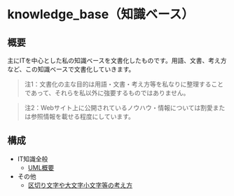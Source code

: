 # knowledge_base（知識ベース）

## 概要
主にITを中心とした私の知識ベースを文書化したものです。用語、文書、考え方など、この知識ベースで文書化していきます。

> 注1：文書化の主な目的は用語・文書・考え方等を私なりに整理することであって、それらを私以外に強要するものではありません。

> 注2：Webサイト上に公開されているノウハウ・情報については割愛または参照情報を載せる程度にしています。

## 構成
- IT知識全般
  - [UML概要](./01.IT知識全般/01.UML概要.md)
- その他
  - [区切り文字や大文字小文字等の考え方](./02.その他/01.区切り文字や大文字小文字等の考え方.md)

